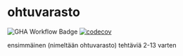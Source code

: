 # ohtuvarasto

![GHA Workflow Badge](https://github.com/htuppura/ohtuvarasto/workflows/CI/badge.svg)
[![codecov](https://codecov.io/gh/htuppura/ohtuvarasto/graph/badge.svg?token=POQBGMXBAD)](https://codecov.io/gh/htuppura/ohtuvarasto)

ensimmäinen (nimeltään ohtuvarasto) tehtäviä 2-13 varten
